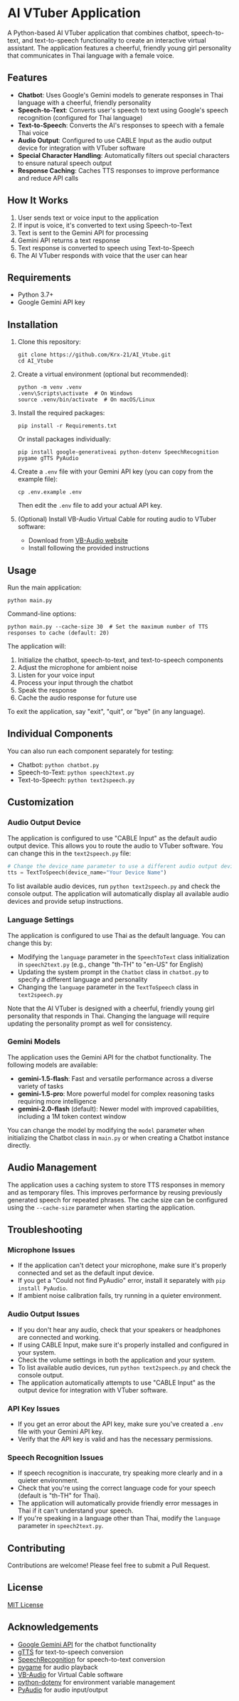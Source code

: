 # AI VTuber Application

A Python-based AI VTuber application that combines chatbot, speech-to-text, and text-to-speech functionality to create an interactive virtual assistant. The application features a cheerful, friendly young girl personality that communicates in Thai language with a female voice.

## Features

- **Chatbot**: Uses Google's Gemini models to generate responses in Thai language with a cheerful, friendly personality
- **Speech-to-Text**: Converts user's speech to text using Google's speech recognition (configured for Thai language)
- **Text-to-Speech**: Converts the AI's responses to speech with a female Thai voice
- **Audio Output**: Configured to use CABLE Input as the audio output device for integration with VTuber software
- **Special Character Handling**: Automatically filters out special characters to ensure natural speech output
- **Response Caching**: Caches TTS responses to improve performance and reduce API calls

## How It Works

1. User sends text or voice input to the application
2. If input is voice, it's converted to text using Speech-to-Text
3. Text is sent to the Gemini API for processing
4. Gemini API returns a text response
5. Text response is converted to speech using Text-to-Speech
6. The AI VTuber responds with voice that the user can hear

## Requirements

- Python 3.7+
- Google Gemini API key

## Installation

1. Clone this repository:
   ```
   git clone https://github.com/Krx-21/AI_Vtube.git
   cd AI_Vtube
   ```

2. Create a virtual environment (optional but recommended):
   ```
   python -m venv .venv
   .venv\Scripts\activate  # On Windows
   source .venv/bin/activate  # On macOS/Linux
   ```

3. Install the required packages:
   ```
   pip install -r Requirements.txt
   ```

   Or install packages individually:
   ```
   pip install google-generativeai python-dotenv SpeechRecognition pygame gTTS PyAudio
   ```

4. Create a `.env` file with your Gemini API key (you can copy from the example file):
   ```
   cp .env.example .env
   ```
   Then edit the `.env` file to add your actual API key.

5. (Optional) Install VB-Audio Virtual Cable for routing audio to VTuber software:
   - Download from [VB-Audio website](https://vb-audio.com/Cable/)
   - Install following the provided instructions

## Usage

Run the main application:
```
python main.py
```

Command-line options:
```
python main.py --cache-size 30  # Set the maximum number of TTS responses to cache (default: 20)
```

The application will:
1. Initialize the chatbot, speech-to-text, and text-to-speech components
2. Adjust the microphone for ambient noise
3. Listen for your voice input
4. Process your input through the chatbot
5. Speak the response
6. Cache the audio response for future use

To exit the application, say "exit", "quit", or "bye" (in any language).

## Individual Components

You can also run each component separately for testing:

- Chatbot: `python chatbot.py`
- Speech-to-Text: `python speech2text.py`
- Text-to-Speech: `python text2speech.py`

## Customization

### Audio Output Device

The application is configured to use "CABLE Input" as the default audio output device. This allows you to route the audio to VTuber software. You can change this in the `text2speech.py` file:

```python
# Change the device_name parameter to use a different audio output device
tts = TextToSpeech(device_name="Your Device Name")
```

To list available audio devices, run `python text2speech.py` and check the console output. The application will automatically display all available audio devices and provide setup instructions.

### Language Settings

The application is configured to use Thai as the default language. You can change this by:

- Modifying the `language` parameter in the `SpeechToText` class initialization in `speech2text.py` (e.g., change "th-TH" to "en-US" for English)
- Updating the system prompt in the `Chatbot` class in `chatbot.py` to specify a different language and personality
- Changing the `language` parameter in the `TextToSpeech` class in `text2speech.py`

Note that the AI VTuber is designed with a cheerful, friendly young girl personality that responds in Thai. Changing the language will require updating the personality prompt as well for consistency.

### Gemini Models

The application uses the Gemini API for the chatbot functionality. The following models are available:

- **gemini-1.5-flash**: Fast and versatile performance across a diverse variety of tasks
- **gemini-1.5-pro**: More powerful model for complex reasoning tasks requiring more intelligence
- **gemini-2.0-flash** (default): Newer model with improved capabilities, including a 1M token context window

You can change the model by modifying the `model` parameter when initializing the Chatbot class in `main.py` or when creating a Chatbot instance directly.

## Audio Management

The application uses a caching system to store TTS responses in memory and as temporary files. This improves performance by reusing previously generated speech for repeated phrases. The cache size can be configured using the `--cache-size` parameter when starting the application.

## Troubleshooting

### Microphone Issues

- If the application can't detect your microphone, make sure it's properly connected and set as the default input device.
- If you get a "Could not find PyAudio" error, install it separately with `pip install PyAudio`.
- If ambient noise calibration fails, try running in a quieter environment.

### Audio Output Issues

- If you don't hear any audio, check that your speakers or headphones are connected and working.
- If using CABLE Input, make sure it's properly installed and configured in your system.
- Check the volume settings in both the application and your system.
- To list available audio devices, run `python text2speech.py` and check the console output.
- The application automatically attempts to use "CABLE Input" as the output device for integration with VTuber software.

### API Key Issues

- If you get an error about the API key, make sure you've created a `.env` file with your Gemini API key.
- Verify that the API key is valid and has the necessary permissions.

### Speech Recognition Issues

- If speech recognition is inaccurate, try speaking more clearly and in a quieter environment.
- Check that you're using the correct language code for your speech (default is "th-TH" for Thai).
- The application will automatically provide friendly error messages in Thai if it can't understand your speech.
- If you're speaking in a language other than Thai, modify the `language` parameter in `speech2text.py`.

## Contributing

Contributions are welcome! Please feel free to submit a Pull Request.

## License

[MIT License](LICENSE)

## Acknowledgements

- [Google Gemini API](https://ai.google.dev/) for the chatbot functionality
- [gTTS](https://gtts.readthedocs.io/) for text-to-speech conversion
- [SpeechRecognition](https://pypi.org/project/SpeechRecognition/) for speech-to-text conversion
- [pygame](https://www.pygame.org/) for audio playback
- [VB-Audio](https://vb-audio.com/) for Virtual Cable software
- [python-dotenv](https://pypi.org/project/python-dotenv/) for environment variable management
- [PyAudio](https://pypi.org/project/PyAudio/) for audio input/output

